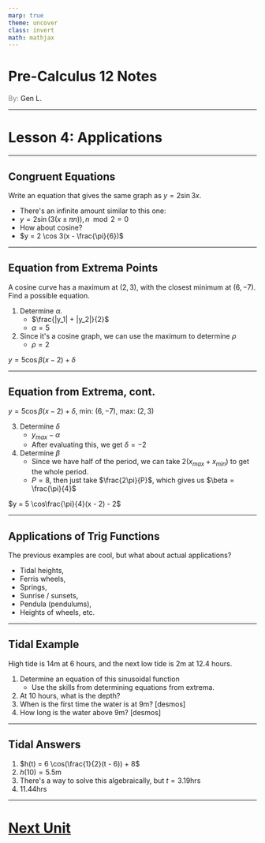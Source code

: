 ```yaml
---
marp: true
theme: uncover
class: invert
math: mathjax
---
```


# <!--fit--> Pre-Calculus 12 Notes
<span style="color:grey">By:</span> Gen L.

<!--_footer: In partnership with Hyperion University, 2024-->

---

# Lesson 4: Applications

---

## Congruent Equations

Write an equation that gives the same graph as $y = 2 \sin 3x$.

* There's an infinite amount similar to this one: 
* $y = 2 \sin (3(x \pm \pi n)), n \mod 2 = 0$
* How about cosine?
* $y = 2 \cos 3(x - \frac{\pi}{6})$

---

## Equation from Extrema Points

A cosine curve has a maximum at $(2, 3)$, with the closest minimum at $(6, -7)$. Find a possible equation.

1. Determine $\alpha$.
    * $\frac{|y_1| + |y_2|}{2}$
    * $\alpha = 5$
2. Since it's a cosine graph, we can use the maximum to determine $\rho$
    * $\rho = 2$

$y = 5 \cos\beta(x - 2) + \delta$

---

## Equation from Extrema, cont.

$y = 5 \cos\beta(x - 2) + \delta$, min: $(6, -7)$, max: $(2, 3)$

3. Determine $\delta$
    * $y_{max} - \alpha$
    * After evaluating this, we get $\delta = -2$
4. Determine $\beta$
    * Since we have half of the period, we can take $2 (x_{max} + x_{min})$ to get the whole period.
    * $P = 8$, then just take $\frac{2\pi}{P}$, which gives us $\beta = \frac{\pi}{4}$

$y = 5 \cos\frac{\pi}{4}(x - 2) - 2$

---

## Applications of Trig Functions

The previous examples are cool, but what about actual applications?

* Tidal heights,
* Ferris wheels,
* Springs,
* Sunrise / sunsets,
* Pendula (pendulums),
* Heights of wheels, etc.

---

## Tidal Example

High tide is $14\text{m}$ at 6 hours, and the next low tide is $2\text{m}$ at 12.4 hours.
1. Determine an equation of this sinusoidal function
    * Use the skills from determining equations from extrema.
2. At 10 hours, what is the depth?
3. When is the first time the water is at $9\text{m}$? [desmos]
4. How long is the water above $9\text{m}$? [desmos]

---

## Tidal Answers

1. $h(t) = 6 \cos(\frac{1}{2}(t - 6)) + 8$
2. $h(10) = 5.5\text{m}$
3. There's a way to solve this algebraically, but $t = 3.19 \text{hrs}$
4. $11.44\text{hrs}$

---

# [Next Unit <i class="fa-solid fa-diagram-next"></i>](../Identities/Lesson%201.html)